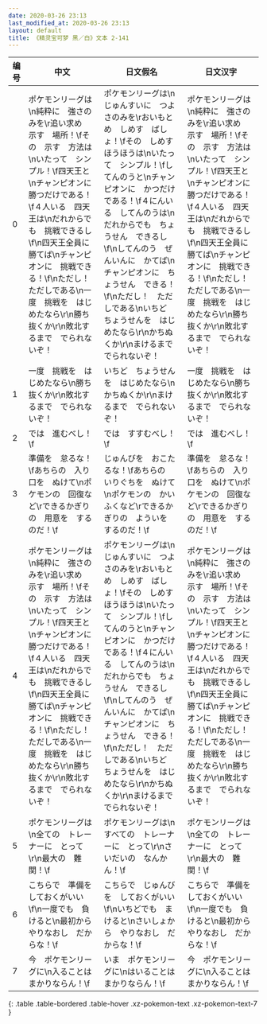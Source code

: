 ```yaml
---
date: 2020-03-26 23:13
last_modified_at: 2020-03-26 23:13
layout: default
title: 《精灵宝可梦 黑／白》文本 2-141
---
```

| 编号 | 中文 | 日文假名 | 日文汉字 |
| ---- | ---- | ---- | --- |
| 0 | ポケモンリーグは\n純粋に　強さのみを\r追い求め　示す　場所！\fその　示す　方法は\nいたって　シンプル！\f四天王と\nチャンピオンに　勝つだけである！\f４人いる　四天王は\nだれからでも　挑戦できるし\f\n四天王全員に　勝てば\nチャンピオンに　挑戦できる！\f\nただし！　ただしである\n一度　挑戦を　はじめたなら\r\n勝ち抜くか\r\n敗北するまで　でられないぞ！ | ポケモンリーグは\nじゅんすいに　つよさのみを\rおいもとめ　しめす　ばしょ！\fその　しめす　ほうほうは\nいたって　シンプル！\fしてんのうと\nチャンピオンに　かつだけである！\f４にんいる　してんのうは\nだれからでも　ちょうせん　できるし\f\nしてんのう　ぜんいんに　かてば\nチャンピオンに　ちょうせん　できる！\f\nただし！　ただしである\nいちど　ちょうせんを　はじめたなら\r\nかちぬくか\r\nまけるまで　でられないぞ！ | ポケモンリーグは\n純粋に　強さのみを\r追い求め　示す　場所！\fその　示す　方法は\nいたって　シンプル！\f四天王と\nチャンピオンに　勝つだけである！\f４人いる　四天王は\nだれからでも　挑戦できるし\f\n四天王全員に　勝てば\nチャンピオンに　挑戦できる！\f\nただし！　ただしである\n一度　挑戦を　はじめたなら\r\n勝ち抜くか\r\n敗北するまで　でられないぞ！ |
| 1 | 一度　挑戦を　はじめたなら\n勝ち抜くか\r\n敗北するまで　でられないぞ！ | いちど　ちょうせんを　はじめたなら\nかちぬくか\r\nまけるまで　でられないぞ！ | 一度　挑戦を　はじめたなら\n勝ち抜くか\r\n敗北するまで　でられないぞ！ |
| 2 | では　進むべし！\f | では　すすむべし！\f | では　進むべし！\f |
| 3 | 準備を　怠るな！\fあちらの　入り口を　ぬけて\nポケモンの　回復など\rできるかぎりの　用意を　するのだ！\f | じゅんびを　おこたるな！\fあちらの　いりぐちを　ぬけて\nポケモンの　かいふくなど\rできるかぎりの　よういを　するのだ！\f | 準備を　怠るな！\fあちらの　入り口を　ぬけて\nポケモンの　回復など\rできるかぎりの　用意を　するのだ！\f |
| 4 | ポケモンリーグは\n純粋に　強さのみを\r追い求め　示す　場所！\fその　示す　方法は\nいたって　シンプル！\f四天王と\nチャンピオンに　勝つだけである！\f４人いる　四天王は\nだれからでも　挑戦できるし\f\n四天王全員に　勝てば\nチャンピオンに　挑戦できる！\f\nただし！　ただしである\n一度　挑戦を　はじめたなら\r\n勝ち抜くか\r\n敗北するまで　でられないぞ！ | ポケモンリーグは\nじゅんすいに　つよさのみを\rおいもとめ　しめす　ばしょ！\fその　しめす　ほうほうは\nいたって　シンプル！\fしてんのうと\nチャンピオンに　かつだけである！\f４にんいる　してんのうは\nだれからでも　ちょうせん　できるし\f\nしてんのう　ぜんいんに　かてば\nチャンピオンに　ちょうせん　できる！\f\nただし！　ただしである\nいちど　ちょうせんを　はじめたなら\r\nかちぬくか\r\nまけるまで　でられないぞ！ | ポケモンリーグは\n純粋に　強さのみを\r追い求め　示す　場所！\fその　示す　方法は\nいたって　シンプル！\f四天王と\nチャンピオンに　勝つだけである！\f４人いる　四天王は\nだれからでも　挑戦できるし\f\n四天王全員に　勝てば\nチャンピオンに　挑戦できる！\f\nただし！　ただしである\n一度　挑戦を　はじめたなら\r\n勝ち抜くか\r\n敗北するまで　でられないぞ！ |
| 5 | ポケモンリーグは\n全ての　トレーナーに　とって\r\n最大の　難関！\f | ポケモンリーグは\nすべての　トレーナーに　とって\r\nさいだいの　なんかん！\f | ポケモンリーグは\n全ての　トレーナーに　とって\r\n最大の　難関！\f |
| 6 | こちらで　準備を　しておくがいい\f\n一度でも　負けると\n最初から　やりなおし　だからな！\f | こちらで　じゅんびを　しておくがいい\f\nいちどでも　まけると\nさいしょから　やりなおし　だからな！\f | こちらで　準備を　しておくがいい\f\n一度でも　負けると\n最初から　やりなおし　だからな！\f |
| 7 | 今　ポケモンリーグに\n入ることは　まかりならん！\f | いま　ポケモンリーグに\nはいることは　まかりならん！\f | 今　ポケモンリーグに\n入ることは　まかりならん！\f |
{: .table .table-bordered .table-hover .xz-pokemon-text .xz-pokemon-text-7 }